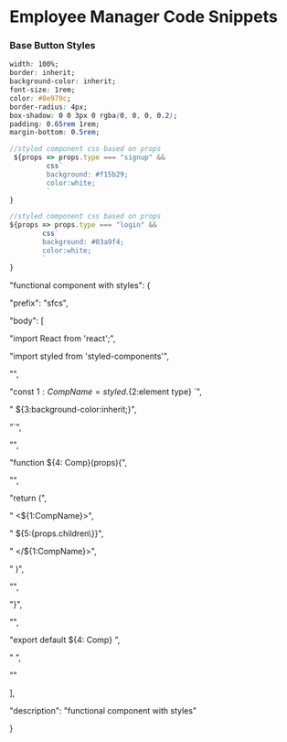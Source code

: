 # Employee Manager Code Snippets

###  Base Button Styles

```css
width: 100%;
border: inherit;
background-color: inherit;
font-size: 1rem;
color: #8e979c;
border-radius: 4px;
box-shadow: 0 0 3px 0 rgba(0, 0, 0, 0.2);
padding: 0.65rem 1rem;
margin-bottom: 0.5rem;
```

```javascript
//styled component css based on props
 ${props => props.type === "signup" &&
         css`
         background: #f15b29;
         color:white;
         `
}

//styled component css based on props
${props => props.type === "login" &&
        css`
        background: #03a9f4;
        color:white;
        `
}
```
"functional component with styles": {

"prefix": "sfcs",

"body": [

"import React from 'react';",

"import styled from 'styled-components'",

"",

"const ${1: CompName} = styled.${2:element type} `",

" ${3:background-color:inherit;}",

"`",

"",

"function ${4: Comp}(props){",

"",

"return (",

" <${1:CompName}>",

" ${5:{props.children\\}}",

" </${1:CompName}>",

" )",

"",

"}",

"",

"export default ${4: Comp} ",

" ",

""

],

"description": "functional component with styles"

}